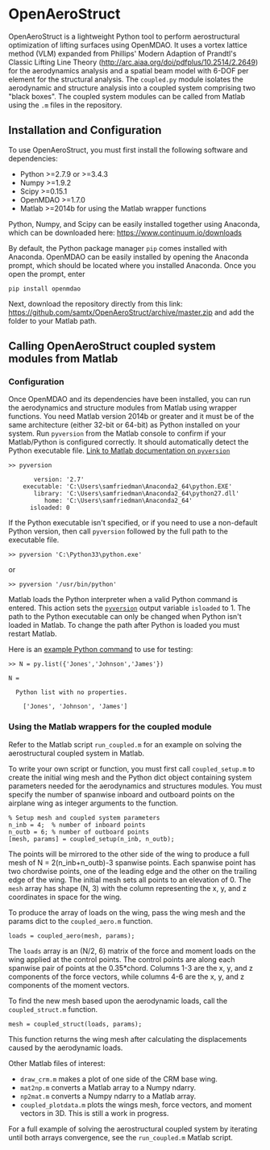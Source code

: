 # OpenAeroStruct

OpenAeroStruct is a lightweight Python tool to perform aerostructural optimization of lifting surfaces using OpenMDAO.
It uses a vortex lattice method (VLM) expanded from Phillips' Modern Adaption of Prandtl's Classic Lifting Line Theory (http://arc.aiaa.org/doi/pdfplus/10.2514/2.2649) for the aerodynamics analysis and a spatial beam model with 6-DOF per element for the structural analysis.
The `coupled.py` module isolates the aerodynamic and structure analysis into a coupled system comprising two "black boxes". 
The coupled system modules can be called from Matlab using the `.m` files in the repository. 

## Installation and Configuration

To use OpenAeroStruct, you must first install the following software and dependencies:
- Python >=2.7.9 or >=3.4.3 
- Numpy >=1.9.2 
- Scipy >=0.15.1 
- OpenMDAO >=1.7.0 
- Matlab >=2014b for using the Matlab wrapper functions 

Python, Numpy, and Scipy can be easily installed together using Anaconda, which can be downloaded here: https://www.continuum.io/downloads

By default, the Python package manager `pip` comes installed with Anaconda. OpenMDAO can be easily installed by opening the Anaconda prompt, which should be located where you installed Anaconda. Once you open the prompt, enter

    pip install openmdao 

Next, download the repository directly from this link: https://github.com/samtx/OpenAeroStruct/archive/master.zip and add the folder to your Matlab path. 

## Calling OpenAeroStruct coupled system modules from Matlab

### Configuration

Once OpenMDAO and its dependencies have been installed, you can run the aerodynamics and structure modules from Matlab using wrapper functions. You need Matlab version 2014b or greater and it must be of the same architecture (either 32-bit or 64-bit) as Python installed on your system. Run `pyversion` from the Matlab console to confirm if your Matlab/Python is configured correctly. It should automatically detect the Python executable file. [Link to Matlab documentation on `pyversion`](http://www.mathworks.com/help/matlab/ref/pyversion.html)

```
>> pyversion

       version: '2.7'
    executable: 'C:\Users\samfriedman\Anaconda2_64\python.EXE'
       library: 'C:\Users\samfriedman\Anaconda2_64\python27.dll'
          home: 'C:\Users\samfriedman\Anaconda2_64'
      isloaded: 0
```

If the Python executable isn't specified, or if you need to use a non-default Python version, then call `pyversion` followed by the full path to the executable file.

    >> pyversion 'C:\Python33\python.exe'

or

    >> pyversion '/usr/bin/python'

Matlab loads the Python interpreter when a valid Python command is entered. This action sets the [`pyversion`](http://www.mathworks.com/help/matlab/ref/pyversion.html) output variable `isloaded` to 1. The path to the Python executable can only be changed when Python isn't loaded in Matlab. To change the path after Python is loaded you must restart Matlab.

Here is an [example Python command](http://www.mathworks.com/help/matlab/matlab_external/call-user-defined-custom-module.html) to use for testing:

```
>> N = py.list({'Jones','Johnson','James'})

N = 

  Python list with no properties.

    ['Jones', 'Johnson', 'James']
```

### Using the Matlab wrappers for the coupled module

Refer to the Matlab script `run_coupled.m` for an example on solving the aerostructural coupled system in Matlab.

To write your own script or function, you must first call `coupled_setup.m` to create the initial wing mesh and the Python dict object containing system parameters needed for the aerodynamics and structures modules. You must specify the number of spanwise inboard and outboard points on the airplane wing as integer arguments to the function. 

```
% Setup mesh and coupled system parameters
n_inb = 4;  % number of inboard points
n_outb = 6; % number of outboard points
[mesh, params] = coupled_setup(n_inb, n_outb);
```

The points will be mirrored to the other side of the wing to produce a full mesh of N = 2(n_inb+n_outb)-3 spanwise points. Each spanwise point has two chordwise points, one of the leading edge and the other on the trailing edge of the wing. The initial mesh sets all points to an elevation of 0. The `mesh` array has shape (N, 3) with the column representing the x, y, and z coordinates in space for the wing.

To produce the array of loads on the wing, pass the wing mesh and the params dict to the `coupled_aero.m` function.

```
loads = coupled_aero(mesh, params);
```

The `loads` array is an (N/2, 6) matrix of the force and moment loads on the wing applied at the control points. The control points are along each spanwise pair of points at the 0.35*chord. Columns 1-3 are the x, y, and z components of the force vectors, while columns 4-6 are the x, y, and z components of the moment vectors.

To find the new mesh based upon the aerodynamic loads, call the `coupled_struct.m` function.

```
mesh = coupled_struct(loads, params);
```

This function returns the wing mesh after calculating the displacements caused by the aerodynamic loads.

Other Matlab files of interest:
- `draw_crm.m` makes a plot of one side of the CRM base wing.
- `mat2np.m` converts a Matlab array to a Numpy ndarry.
- `np2mat.m` converts a Numpy ndarry to a Matlab array.
- `coupled_plotdata.m` plots the wings mesh, force vectors, and moment vectors in 3D. This is still a work in progress.

For a full example of solving the aerostructural coupled system by iterating until both arrays convergence, see the `run_coupled.m` Matlab script.
